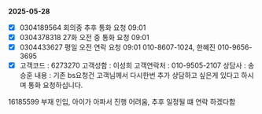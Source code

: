 **2025-05-28**
- [x] 0304189564 회의중 추후 통화 요청 09:01
- [x] 0304378318 27화 오전 중 통화 요청 09:01
- [x] 0304433627 평일 오전 연락 요청 09:01 010-8607-1024, 한혜진 010-9656-3695
- [x] 고객코드 : 6273270
고객성함 : 이성희 
고객연락처 : 010-9505-2107
상담사 : 송승훈
내용 : 기존 bs요청건 고객님께서 다시한번 추가 상담하고 싶은게 있다고 하시며 통화 요청하십니다.

16185599 부재 인입, 아이가 아파서 진행 어려움, 추후 일정될 떄 연락 하겠다함
